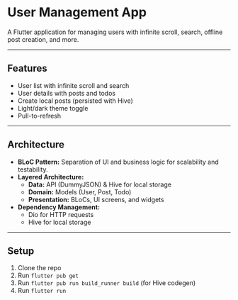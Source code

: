 # User Management App

A Flutter application for managing users with infinite scroll, search, offline post creation, and more.

---

## Features

- User list with infinite scroll and search
- User details with posts and todos
- Create local posts (persisted with Hive)
- Light/dark theme toggle
- Pull-to-refresh

---

## Architecture

- **BLoC Pattern:** Separation of UI and business logic for scalability and testability.
- **Layered Architecture:**
  - **Data:** API (DummyJSON) & Hive for local storage
  - **Domain:** Models (User, Post, Todo)
  - **Presentation:** BLoCs, UI screens, and widgets
- **Dependency Management:**
  - Dio for HTTP requests
  - Hive for local storage

---

## Setup
1. Clone the repo
2. Run `flutter pub get`
3. Run `flutter pub run build_runner build` (for Hive codegen)
4. Run `flutter run`
